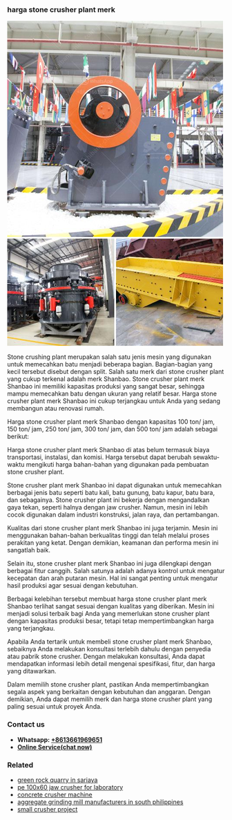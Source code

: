 <h3>harga stone crusher plant merk</h3><img src='1708332914.jpg' alt=''><p>Stone crushing plant merupakan salah satu jenis mesin yang digunakan untuk memecahkan batu menjadi beberapa bagian. Bagian-bagian yang kecil tersebut disebut dengan split. Salah satu merk dari stone crusher plant yang cukup terkenal adalah merk Shanbao. Stone crusher plant merk Shanbao ini memiliki kapasitas produksi yang sangat besar, sehingga mampu memecahkan batu dengan ukuran yang relatif besar. Harga stone crusher plant merk Shanbao ini cukup terjangkau untuk Anda yang sedang membangun atau renovasi rumah.</p><p>Harga stone crusher plant merk Shanbao dengan kapasitas 100 ton/ jam, 150 ton/ jam, 250 ton/ jam, 300 ton/ jam, dan 500 ton/ jam adalah sebagai berikut:</p><p>Harga stone crusher plant merk Shanbao di atas belum termasuk biaya transportasi, instalasi, dan komisi. Harga tersebut dapat berubah sewaktu-waktu mengikuti harga bahan-bahan yang digunakan pada pembuatan stone crusher plant.</p><p>Stone crusher plant merk Shanbao ini dapat digunakan untuk memecahkan berbagai jenis batu seperti batu kali, batu gunung, batu kapur, batu bara, dan sebagainya. Stone crusher plant ini bekerja dengan mengandalkan gaya tekan, seperti halnya dengan jaw crusher. Namun, mesin ini lebih cocok digunakan dalam industri konstruksi, jalan raya, dan pertambangan.</p><p>Kualitas dari stone crusher plant merk Shanbao ini juga terjamin. Mesin ini menggunakan bahan-bahan berkualitas tinggi dan telah melalui proses perakitan yang ketat. Dengan demikian, keamanan dan performa mesin ini sangatlah baik.</p><p>Selain itu, stone crusher plant merk Shanbao ini juga dilengkapi dengan berbagai fitur canggih. Salah satunya adalah adanya kontrol untuk mengatur kecepatan dan arah putaran mesin. Hal ini sangat penting untuk mengatur hasil produksi agar sesuai dengan kebutuhan.</p><p>Berbagai kelebihan tersebut membuat harga stone crusher plant merk Shanbao terlihat sangat sesuai dengan kualitas yang diberikan. Mesin ini menjadi solusi terbaik bagi Anda yang memerlukan stone crusher plant dengan kapasitas produksi besar, tetapi tetap mempertimbangkan harga yang terjangkau.</p><p>Apabila Anda tertarik untuk membeli stone crusher plant merk Shanbao, sebaiknya Anda melakukan konsultasi terlebih dahulu dengan penyedia atau pabrik stone crusher. Dengan melakukan konsultasi, Anda dapat mendapatkan informasi lebih detail mengenai spesifikasi, fitur, dan harga yang ditawarkan.</p><p>Dalam memilih stone crusher plant, pastikan Anda mempertimbangkan segala aspek yang berkaitan dengan kebutuhan dan anggaran. Dengan demikian, Anda dapat memilih merk dan harga stone crusher plant yang paling sesuai untuk proyek Anda.</p><h3>Contact us</h3><ul><li><strong>Whatsapp:&nbsp;<a href="https://wa.me/8613661969651">+8613661969651</a></strong></li><li><a href="https://swt.shibang-china.com/?git&amp;zhl&amp;harga stone crusher plant merk"><strong>Online Service(chat now)</strong></a></li></ul><h3>Related</h3><ul><li><a href='green rock quarry in sariaya.md'>green rock quarry in sariaya</a></li><li><a href='pe 100x60 jaw crusher for laboratory.md'>pe 100x60 jaw crusher for laboratory</a></li><li><a href='concrete crusher machine.md'>concrete crusher machine</a></li><li><a href='aggregate grinding mill manufacturers in south philippines.md'>aggregate grinding mill manufacturers in south philippines</a></li><li><a href='small crusher project.md'>small crusher project</a></li></ul>